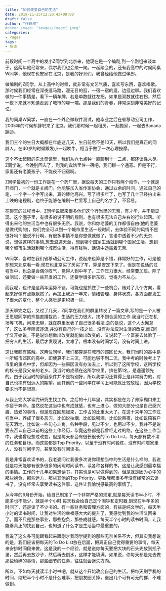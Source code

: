 ```yaml
---
title: "如何改变自己的生活"
date: 2019-11-25T12:20:43+08:00
draft: false
author: "佟晓峰"
#cover_image: "images/image1.jpeg"
categories:
- Pages
tags:
- 杂谈
---
```

前段时间一个高中的发小Z同学到北京来，他现在是一个编剧,到一个剧组来谈本子。这两年他经常来，偶尔我们也会聚一聚。一起聚会的，还有我高中的时候同桌W同学，他现在也安家在北京，是我的好哥们，我曾经给他做过伴郎。

做编剧的Z同学，从上高中的时候，就非常有文艺气质，喜欢写东西，喜欢唱歌。那时候我们经常在深夜逛马路，漫无目的逛，一宿一宿的逛，边逛边聊。我们喜欢做的一件事情是，看下一辆车牌，若是单数就往左拐，如果是双数就往右拐，然后一夜下来就不知道走到了城市的哪一端。那是我们的青春，非常深刻非常美好的记忆。

<!--more-->
我的同桌W同学，一直在一个外企做软件测试，他毕业之后在省移动公司工作，2005年的时候却辞职来了北京。我们那时候一起租房，一起搬家，一起去Banana蹦迪。

我们三个的生日大概都在年底这几天，生日前后不差10天，所以我们是真正的同龄人。在40岁的时候跟发小一起吹牛，相当于做了一次心理按摩。

这个不太起眼的东北菜馆里，我们从六七点钟一直聊到十一二点，都还谈性未尽。Z同学说，今晚别回去了，到我的宾馆里住一宿吧，我们聊一个通宵。但是不行，家里还有老婆孩子，不能夜不归宿啊。

Z同学最初的一份工作是在一个药厂里，据说每天的工作只有两个动作，一个就是开阀门，一个就是关阀门。他能够加入省作家协会，通过业余的时间，通过自己的笔，一个字一个字写出来，真的替他高兴。写了很多年了，也写了几个已经拍出来上映的电视剧，也终于能够在编剧一栏里写上自己的名字了，不容易。

在聊天的过程当中，Z同学说起来很多他们这个行当里的无奈，有才华，并不能显现。这个圈子里，有很多的说不明的规则。也有很多无法自己左右的行业起落。听得出来他的生活当中也有很多无奈。我说，你和你老婆的工作都很自由(他的老婆是做代购的)，你们完全可以到一个城市里生活一段时间，去体验不同的风情不是很好吗？他说不行啊，有很多事情不是你想做就做了，言语中透着不少的无奈.说，想做这样的事情,想去浪迹天涯，想到哪个国家生活就到哪个国家生活，想到哪个城市生活就到哪个城市生活，得有钱呐，话语中透露着无奈.

W同学，当时在我们省移动公司工作，说起来也算是不错，非常好的工作，可是他却想来北京看一看.现在也北京买了房买了车，算是安定下来了。但是在说话的过程当中，也总是会偶尔叹气，觉得人到中年了，工作压力很大，经常要加班。除了做测试，还要做一些开发的工作，还要学很多新东西，觉得力不从心。

而我呢，也许是这两年运势不错，可能也是抓住了一些机会，赌对了几个方向，看起来好像有点飘飘然了。再加上我近一年来，情绪管理、身体状态，各方面都发生了很大的变化，整个人感觉是更积极一些。

那天聊完之后，又过了几天，Z同学在我们的群里转发了一篇文章,写的是一个人被王思聪同学的熊猫直播裁员，生活的压力很大，找不到合适的工作.我当时正在机场等飞机，闲来无聊，就在群里发表了自己很多看法.总的是说，这个人太懈怠了，这么多年随波逐流,并没有自己的一技之长，没有办法应对生活的改变.而Z同学又开始说，不是说谁想做出改变就能做出改变的，又说起了一个富豪去体验了一把穷人的生活，最后才发现说，太难了，根本没有时间学习，没有时间上进。

这让我颇有感触。这两位同学，我们都算是在城市的郊区长大，我们当时的高中是一所城市郊区的高中，即使算不上三流，可能也够不到二流。我中考的时候考上了市里的重点中学，但却因为一些原因没有办法去上，所以到了这所学校，这所学校的校长是我父亲的老乡。我当时的成绩在这所学校里，排在第1名，是遥遥领先的。由于我当时的家庭条件并不是特别好，所以我学习还算得上是非常努力的，对自己也抱有很远大的期望。而其他的一些同学在学习上可能就比较放松，因为学校要求也不是很高。

从我上完大学读完研究生找工作，之后的十几年里，其实都是在为了养家糊口来工作疲于奔命。虽然说在这当中也有成就感，也有上进心，做的大部分也是自己感兴趣、热爱的事情，但是现在回想起来，工作占的比重太大了。在这十来年的工作过程当中，养成了很多恶习，比如说抽烟，比如说喝酒，比如说熬夜，比如说陪客户花天酒地，比如说一些勾心斗角，各种手段，见过不少，也用过不少。我并不是说要去否认自己以前的这些工作经历，毕竟这些都是我曾经走过的路。在这些工作当中，我也曾经想过改变，但是每天都会有很长很长的To Do List，每天都有数不清的任务和目标。而这些都是Top Priority，以至于没有时间锻炼，没有时间陪家里人，没有时间学习，甚至没有时间读书。

我是非常喜欢读书的，我老婆问过我很多次说你理想当中的生活是什么样的，我说就是每天能够有很多很多的闲暇时间读书，读各种各样的书，这是让我感到最幸福的事情。工作的十几年如果想读书，其实也是可以做得到的，但是就是因为心中的那些抱负，那些远方，那些其他的Top Priority，导致我都很多年没有经常的去读书了，没有经常去享受读书这件事，这件让我愉悦感最高的事情了。

从今年的6月份开始，给自己制定了一个非常严格的规定,就是每天读书半小时，不能多也不能少，就是半个小时.每天我会给自己定个闹钟和定时器,到现在半年多的时间了，还是读了不少书的。有一些财务和管理方面的，有些是纯文学的，每天半小时的读书时间，让我对生活的幸福感大大的提升了，我感觉到我的生活又回来了。而不只是那些事业，那些抱负，那些成就感。每天半个小时的读书时间，让我能够真正的找到自己，也知道了什么才是生活当中最重要的。

我说了这么多可能跟看起来跟刚才我同学提到的那些无奈关系不大，但其实我想说的是，我们应该把每天的To Do List放在后面，把真正自己觉得重要的事情，每天来安排时间段来做。这是我的一个经验，就是说你每天要把大块的石头先放到瓶子里，然后再去放沙子，然后再去倒水，这样才能填满。如果说，你每天都是先去做那些琐碎的事情，那些细节的任务，往往就会迷失方向。

所以，不如每天就读半小时书吧，就从这个开始改变自己的生活。把每天刷手机的时间，缩短半个小时不是什么难事，把朋友圈关掉，退出几个可有可无的群，不难做到。